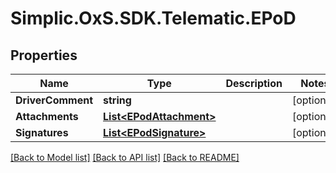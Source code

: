 # Simplic.OxS.SDK.Telematic.EPoD

## Properties

Name | Type | Description | Notes
------------ | ------------- | ------------- | -------------
**DriverComment** | **string** |  | [optional] 
**Attachments** | [**List&lt;EPodAttachment&gt;**](EPodAttachment.md) |  | [optional] 
**Signatures** | [**List&lt;EPodSignature&gt;**](EPodSignature.md) |  | [optional] 

[[Back to Model list]](../README.md#documentation-for-models) [[Back to API list]](../README.md#documentation-for-api-endpoints) [[Back to README]](../README.md)

